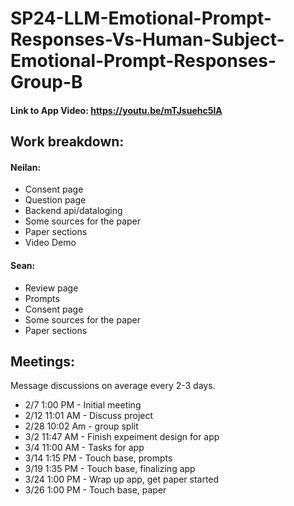 # SP24-LLM-Emotional-Prompt-Responses-Vs-Human-Subject-Emotional-Prompt-Responses-Group-B
#### Link to App Video: https://youtu.be/mTJsuehc5lA

## Work breakdown:
#### Neilan:
* Consent page
* Question page
* Backend api/dataloging
* Some sources for the paper
* Paper sections
* Video Demo

#### Sean:
* Review page
* Prompts
* Consent page
* Some sources for the paper
* Paper sections

## Meetings:
Message discussions on average every 2-3 days.
* 2/7 1:00 PM - Initial meeting
* 2/12 11:01 AM - Discuss project
* 2/28 10:02 Am - group split
* 3/2 11:47 AM  - Finish expeiment design for app
* 3/4 11:00 AM - Tasks for app
* 3/14 1:15 PM - Touch base, prompts
* 3/19 1:35 PM - Touch base, finalizing app
* 3/24 1:00 PM - Wrap up app, get paper started
* 3/26 1:00 PM - Touch base, paper